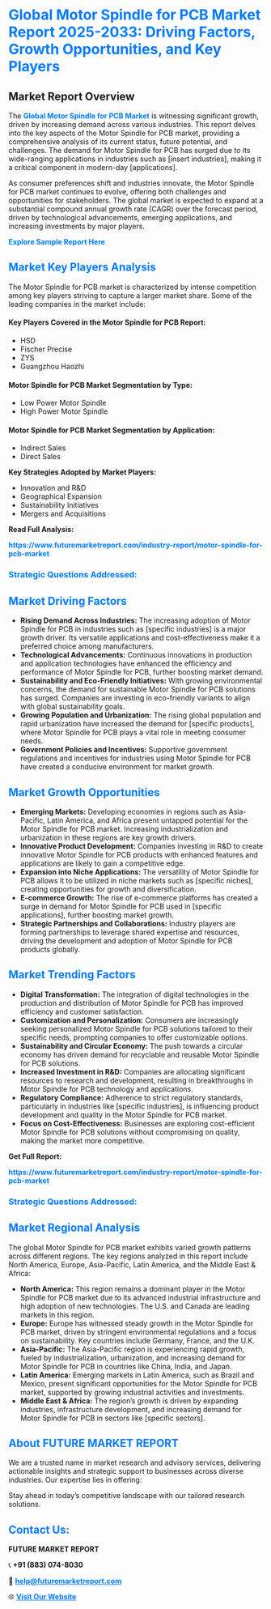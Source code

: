 <h1 style="color: #007BFF;">Global Motor Spindle for PCB Market Report 2025-2033: Driving Factors, Growth Opportunities, and Key Players</h1>

<section id="overview">
<h2>Market Report Overview</h2>
<p>The <a href="https://www.futuremarketreport.com/industry-report/motor-spindle-for-pcb-market" style="color: #007BFF; text-decoration: none;"><strong>Global Motor Spindle for PCB Market</strong></a> is witnessing significant growth, driven by increasing demand across various industries. This report delves into the key aspects of the Motor Spindle for PCB market, providing a comprehensive analysis of its current status, future potential, and challenges. The demand for Motor Spindle for PCB has surged due to its wide-ranging applications in industries such as [insert industries], making it a critical component in modern-day [applications].</p>
<p>As consumer preferences shift and industries innovate, the Motor Spindle for PCB market continues to evolve, offering both challenges and opportunities for stakeholders. The global market is expected to expand at a substantial compound annual growth rate (CAGR) over the forecast period, driven by technological advancements, emerging applications, and increasing investments by major players.</p>
</section>

<section id="overview">
<p><a href="https://www.futuremarketreport.com/request-sample/reportId=35645" style="color: #007BFF; text-decoration: none;"><strong>Explore Sample Report Here</strong></a></p>
</section>

<section id="key-players">
<h2 style="color: #007BFF;">Market Key Players Analysis</h2>
<p>The Motor Spindle for PCB market is characterized by intense competition among key players striving to capture a larger market share. Some of the leading companies in the market include:</p>
<h4>Key Players Covered in the Motor Spindle for PCB Report:</h4>
<ul><li>HSD</li><li>Fischer Precise</li><li>ZYS</li><li>Guangzhou Haozhi</li></ul>
<h4>Motor Spindle for PCB Market Segmentation by Type:</h4>
<ul><li>Low Power Motor Spindle</li><li>High Power Motor Spindle</li></ul>

<h4>Motor Spindle for PCB Market Segmentation by Application:</h4>
<ul><li>Indirect Sales</li><li>Direct Sales</li></ul>
<p><strong>Key Strategies Adopted by Market Players:</strong></p>
<ul>
<li>Innovation and R&D</li>
<li>Geographical Expansion</li>
<li>Sustainability Initiatives</li>
<li>Mergers and Acquisitions</li>
</ul>
</section>

<section>
<p><strong>Read Full Analysis: </strong></p><a href="https://www.futuremarketreport.com/industry-report/motor-spindle-for-pcb-market" style="color: #007BFF; text-decoration: none;"><strong>https://www.futuremarketreport.com/industry-report/motor-spindle-for-pcb-market</strong></a>
<h3 style="color: #007BFF;">Strategic Questions Addressed:</h3>
</section>

<section id="driving-factors">
<h2 style="color: #007BFF;">Market Driving Factors</h2>
<ul>
<li><strong>Rising Demand Across Industries:</strong> The increasing adoption of Motor Spindle for PCB in industries such as [specific industries] is a major growth driver. Its versatile applications and cost-effectiveness make it a preferred choice among manufacturers.</li>
<li><strong>Technological Advancements:</strong> Continuous innovations in production and application technologies have enhanced the efficiency and performance of Motor Spindle for PCB, further boosting market demand.</li>
<li><strong>Sustainability and Eco-Friendly Initiatives:</strong> With growing environmental concerns, the demand for sustainable Motor Spindle for PCB solutions has surged. Companies are investing in eco-friendly variants to align with global sustainability goals.</li>
<li><strong>Growing Population and Urbanization:</strong> The rising global population and rapid urbanization have increased the demand for [specific products], where Motor Spindle for PCB plays a vital role in meeting consumer needs.</li>
<li><strong>Government Policies and Incentives:</strong> Supportive government regulations and incentives for industries using Motor Spindle for PCB have created a conducive environment for market growth.</li>
</ul>
</section>

<section id="growth-opportunities">
<h2 style="color: #007BFF;">Market Growth Opportunities</h2>
<ul>
<li><strong>Emerging Markets:</strong> Developing economies in regions such as Asia-Pacific, Latin America, and Africa present untapped potential for the Motor Spindle for PCB market. Increasing industrialization and urbanization in these regions are key growth drivers.</li>
<li><strong>Innovative Product Development:</strong> Companies investing in R&D to create innovative Motor Spindle for PCB products with enhanced features and applications are likely to gain a competitive edge.</li>
<li><strong>Expansion into Niche Applications:</strong> The versatility of Motor Spindle for PCB allows it to be utilized in niche markets such as [specific niches], creating opportunities for growth and diversification.</li>
<li><strong>E-commerce Growth:</strong> The rise of e-commerce platforms has created a surge in demand for Motor Spindle for PCB used in [specific applications], further boosting market growth.</li>
<li><strong>Strategic Partnerships and Collaborations:</strong> Industry players are forming partnerships to leverage shared expertise and resources, driving the development and adoption of Motor Spindle for PCB products globally.</li>
</ul>
</section>

<section id="trending-factors">
<h2 style="color: #007BFF;">Market Trending Factors</h2>
<ul>
<li><strong>Digital Transformation:</strong> The integration of digital technologies in the production and distribution of Motor Spindle for PCB has improved efficiency and customer satisfaction.</li>
<li><strong>Customization and Personalization:</strong> Consumers are increasingly seeking personalized Motor Spindle for PCB solutions tailored to their specific needs, prompting companies to offer customizable options.</li>
<li><strong>Sustainability and Circular Economy:</strong> The push towards a circular economy has driven demand for recyclable and reusable Motor Spindle for PCB solutions.</li>
<li><strong>Increased Investment in R&D:</strong> Companies are allocating significant resources to research and development, resulting in breakthroughs in Motor Spindle for PCB technology and applications.</li>
<li><strong>Regulatory Compliance:</strong> Adherence to strict regulatory standards, particularly in industries like [specific industries], is influencing product development and quality in the Motor Spindle for PCB market.</li>
<li><strong>Focus on Cost-Effectiveness:</strong> Businesses are exploring cost-efficient Motor Spindle for PCB solutions without compromising on quality, making the market more competitive.</li>
</ul>
</section>

<section>
<p><strong>Get Full Report: </strong></p><a href="https://www.futuremarketreport.com/industry-report/motor-spindle-for-pcb-market" style="color: #007BFF; text-decoration: none;"><strong>https://www.futuremarketreport.com/industry-report/motor-spindle-for-pcb-market</strong></a>
<h3 style="color: #007BFF;">Strategic Questions Addressed:</h3>
</section>


<section id="regional-analysis">
<h2 style="color: #007BFF;">Market Regional Analysis</h2>
<p>The global Motor Spindle for PCB market exhibits varied growth patterns across different regions. The key regions analyzed in this report include North America, Europe, Asia-Pacific, Latin America, and the Middle East & Africa:</p>
<ul>
<li><strong>North America:</strong> This region remains a dominant player in the Motor Spindle for PCB market due to its advanced industrial infrastructure and high adoption of new technologies. The U.S. and Canada are leading markets in this region.</li>
<li><strong>Europe:</strong> Europe has witnessed steady growth in the Motor Spindle for PCB market, driven by stringent environmental regulations and a focus on sustainability. Key countries include Germany, France, and the U.K.</li>
<li><strong>Asia-Pacific:</strong> The Asia-Pacific region is experiencing rapid growth, fueled by industrialization, urbanization, and increasing demand for Motor Spindle for PCB in countries like China, India, and Japan.</li>
<li><strong>Latin America:</strong> Emerging markets in Latin America, such as Brazil and Mexico, present significant opportunities for the Motor Spindle for PCB market, supported by growing industrial activities and investments.</li>
<li><strong>Middle East & Africa:</strong> The region’s growth is driven by expanding industries, infrastructure development, and increasing demand for Motor Spindle for PCB in sectors like [specific sectors].</li>
</ul>
</section>

<footer>
<h2 style="color: #007BFF;">About FUTURE MARKET REPORT</h2>
<p>We are a trusted name in market research and advisory services, delivering actionable insights and strategic support to businesses across diverse industries. Our expertise lies in offering:</p>

<p>Stay ahead in today’s competitive landscape with our tailored research solutions.</p>

<h2 style="color: #007BFF;">Contact Us:</h2>
<p><strong>FUTURE MARKET REPORT</strong></p>
<p>📞 <strong>+91 (883) 074-8030</strong></p>
<p>📧 <strong><a href="mailto:help@futuremarketreport.com" style="color: #007BFF;">help@futuremarketreport.com</a></strong></p>
<p>🌐 <strong><a href="https://www.futuremarketreport.com/" style="color: #007BFF;">Visit Our Website</a></strong></p>
</footer>